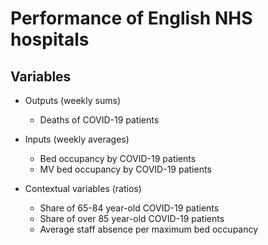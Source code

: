 # Performance of English NHS hospitals

## Variables

- Outputs (weekly sums)
    - Deaths of COVID-19 patients	

- Inputs (weekly averages)
    - Bed occupancy by COVID-19 patients	
    - MV bed occupancy by COVID-19 patients

- Contextual variables (ratios)
    - Share of 65-84 year-old COVID-19 patients
    - Share of over 85 year-old COVID-19 patients	
    - Average staff absence per maximum bed occupancy

## 
